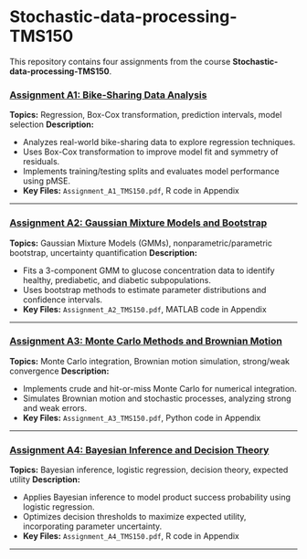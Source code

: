 # Stochastic-data-processing-TMS150

This repository contains four assignments from the course **Stochastic-data-processing-TMS150**.

### [Assignment A1: Bike-Sharing Data Analysis](Assigment_One.R)
**Topics:** Regression, Box-Cox transformation, prediction intervals, model selection
**Description:**
- Analyzes real-world bike-sharing data to explore regression techniques.
- Uses Box-Cox transformation to improve model fit and symmetry of residuals.
- Implements training/testing splits and evaluates model performance using pMSE.
- **Key Files:** `Assignment_A1_TMS150.pdf`, R code in Appendix

---

### [Assignment A2: Gaussian Mixture Models and Bootstrap](Assigment_2.m)
**Topics:** Gaussian Mixture Models (GMMs), nonparametric/parametric bootstrap, uncertainty quantification
**Description:**
- Fits a 3-component GMM to glucose concentration data to identify healthy, prediabetic, and diabetic subpopulations.
- Uses bootstrap methods to estimate parameter distributions and confidence intervals.
- **Key Files:** `Assignment_A2_TMS150.pdf`, MATLAB code in Appendix

---

### [Assignment A3: Monte Carlo Methods and Brownian Motion](assignment_3.py)
**Topics:** Monte Carlo integration, Brownian motion simulation, strong/weak convergence
**Description:**
- Implements crude and hit-or-miss Monte Carlo for numerical integration.
- Simulates Brownian motion and stochastic processes, analyzing strong and weak errors.
- **Key Files:** `Assignment_A3_TMS150.pdf`, Python code in Appendix

---

### [Assignment A4: Bayesian Inference and Decision Theory](Assignment_four.R)
**Topics:** Bayesian inference, logistic regression, decision theory, expected utility
**Description:**
- Applies Bayesian inference to model product success probability using logistic regression.
- Optimizes decision thresholds to maximize expected utility, incorporating parameter uncertainty.
- **Key Files:** `Assignment_A4_TMS150.pdf`, R code in Appendix

---
